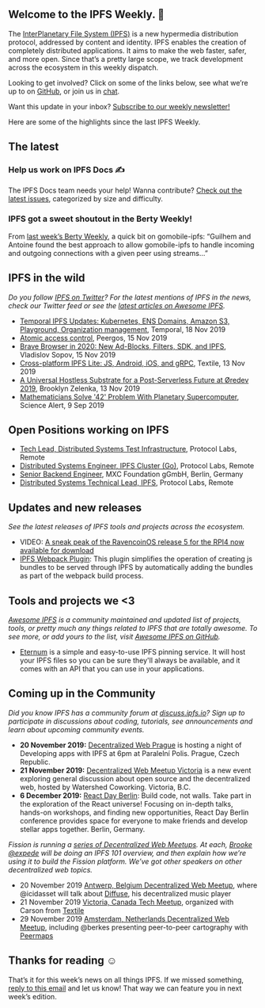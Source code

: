 ## Welcome to the IPFS Weekly. 👋

The [InterPlanetary File System (IPFS)](https://ipfs.io/) is a new hypermedia distribution protocol, addressed by content and identity. IPFS enables the creation of completely distributed applications. It aims to make the web faster, safer, and more open. Since that’s a pretty large scope, we track development across the ecosystem in this weekly dispatch.

Looking to get involved? Click on some of the links below, see what we’re up to on [GitHub](https://github.com/ipfs), or join us in [chat](https://riot.im/app/#/room/#ipfs:matrix.org).
 
Want this update in your inbox? [Subscribe to our weekly newsletter!](http://eepurl.com/gL2Pi5)

Here are some of the highlights since the last IPFS Weekly.


## The latest

### Help us work on IPFS Docs ✍️

The IPFS Docs team needs your help! Wanna contribute? [Check out the latest issues](https://github.com/ipfs/docs/labels/help%20wanted), categorized by size and difficulty.


### IPFS got a sweet shoutout in the Berty Weekly!

From [last week’s Berty Weekly](https://berty.tech/newsletter/weekly-21/), a quick bit on gomobile-ipfs: “Guilhem and Antoine found the best approach to allow gomobile-ipfs to handle incoming and outgoing connections with a given peer using streams...”


## IPFS in the wild
*Do you follow [IPFS on Twitter](https://twitter.com/IPFSbot)? For the latest mentions of IPFS in the news, check our Twitter feed or see the [latest articles on Awesome IPFS](https://awesome.ipfs.io/articles/).* 

+ [Temporal IPFS Updates: Kubernetes, ENS Domains, Amazon S3, Playground, Organization management](https://medium.com/temporal-cloud/temporal-ipfs-updates-kubernetes-ens-domains-amazon-s3-playground-organization-management-16353e89b255), Temporal, 18 Nov 2019
+ [Atomic access control](https://peergos.org/blog#atomic_access_control_), Peergos, 15 Nov 2019
+ [Brave Browser in 2020: New Ad-Blocks, Filters, SDK, and IPFS](https://u.today/brave-browser-in-2020-new-ad-blocks-filters-sdk-and-ipfs), Vladislov Sopov, 15 Nov 2019
+ [Cross-platform IPFS Lite: JS, Android, iOS, and gRPC](https://blog.textile.io/javascript-ios-android-grpc-ipfs-lite/), Textile, 13 Nov 2019
+ [A Universal Hostless Substrate for a Post-Serverless Future at Øredev 2019](https://dev.to/fission/a-universal-hostless-substrate-for-a-post-serverless-future-at-oredev-2019-41nm), Brooklyn Zelenka, 13 Nov 2019
+ [Mathematicians Solve '42' Problem With Planetary Supercomputer](https://www.sciencealert.com/the-sum-of-three-cubes-problem-has-been-solved-for-42), Science Alert, 9 Sep 2019


## Open Positions working on IPFS

+ [Tech Lead, Distributed Systems Test Infrastructure](https://jobs.lever.co/protocol/1ef5b878-573d-44fc-9fe6-c3745597c1fd), Protocol Labs, Remote
+ [Distributed Systems Engineer, IPFS Cluster (Go)](https://jobs.lever.co/protocol/29207ca7-76a4-470f-b94a-e24244f9adc1), Protocol Labs, Remote
+ [Senior Backend Engineer](https://www.golangprojects.com/golang-go-job-dcr-Senior-Backend-Engineer-Berlin-MXC-Foundation-gGmbH.html), MXC Foundation gGmbH, Berlin, Germany
+ [Distributed Systems Technical Lead, IPFS](https://jobs.lever.co/protocol/9283f9b0-de64-4e1f-a221-5d02b0202198), Protocol Labs, Remote


## Updates and new releases
*See the latest releases of IPFS tools and projects across the ecosystem.*

+ VIDEO: [A sneak peak of the RavencoinOS release 5 for the RPI4 now available for download](https://www.youtube.com/watch?v=z9nGg3yWVUM)
+ [IPFS Webpack Plugin](https://github.com/zippiehq/ipfs-webpack-plugin): This plugin simplifies the operation of creating js bundles to be served through IPFS by automatically adding the bundles as part of the webpack build process.


## Tools and projects we <3
*[Awesome IPFS](https://awesome.ipfs.io/) is a community maintained and updated list of projects, tools, or pretty much any things related to IPFS that are totally awesome. To see more, or add yours to the list, visit [Awesome IPFS on GitHub](https://github.com/ipfs/awesome-ipfs).* 

+ [Eternum](https://www.eternum.io/) is a simple and easy-to-use IPFS pinning service. It will host your IPFS files so you can be sure they'll always be available, and it comes with an API that you can use in your applications.


## Coming up in the Community
*Did you know IPFS has a community forum at [discuss.ipfs.io](https://discuss.ipfs.io/)? Sign up to participate in discussions about coding, tutorials, see announcements and learn about upcoming community events.*

+ **20 November 2019:** [Decentralized Web Prague](https://www.meetup.com/dweb-prague/events/263923023) is hosting a night of Developing apps with IPFS at 6pm at Paralelní Polis. Prague, Czech Republic.
+ **21 November 2019:** [Decentralized Web Meetup Victoria](https://ti.to/fission/victoria-tech-meetup-2019/) is a new event exploring general discussion about open source and the decentralized web, hosted by Watershed Coworking. Victoria, B.C.
+ **6 December 2019:** [React Day Berlin](https://reactday.berlin/): Build code, not walls. Take part in the exploration of the React universe! Focusing on in-depth talks, hands-on workshops, and finding new opportunities, React Day Berlin conference provides space for everyone to make friends and develop stellar apps together. Berlin, Germany. 

*Fission is running a [series of Decentralized Web Meetups](https://blog.fission.codes/november2019-europe-meetups/). At each, [Brooke @expede](https://github.com/expede) will be doing an IPFS 101 overview, and then explain how we’re using it to build the Fission platform. We’ve got other speakers on other decentralized web topics.*

* 20 November 2019 [Antwerp, Belgium Decentralized Web Meetup](https://ti.to/fission/decentralized-web-meetup-belgium), where @icidasset will talk about [Diffuse](https://diffuse.sh), his decentralized music player
* 21 November 2019 [Victoria, Canada Tech Meetup](https://ti.to/fission/victoria-tech-meetup-2019), organized with Carson from [Textile](https://textile.io)
* 29 November 2019 [Amsterdam, Netherlands Decentralized Web Meetup](https://ti.to/fission/decentralized-web-meetup-amsterdam), including @berkes presenting peer-to-peer cartography with [Peermaps](https://peermaps.org/)


## Thanks for reading ☺️

That’s it for this week’s news on all things IPFS. If we missed something, [reply to this email](mailto:newsletter@ipfs.io) and let us know! That way we can feature you in next week’s edition. 

